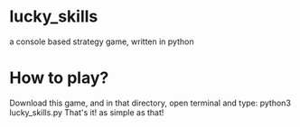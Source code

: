 # lucky_skills
a console based strategy game, written in python
# How to play?
Download this game, and in that directory, open terminal and type: python3 lucky_skills.py
That's it! as simple as that!
